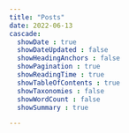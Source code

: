 ```yaml
---
title: "Posts"
date: 2022-06-13
cascade:
  showDate : true
  showDateUpdated : false
  showHeadingAnchors : false
  showPagination : true
  showReadingTime : true
  showTableOfContents : true
  showTaxonomies : false 
  showWordCount : false
  showSummary : true

---
```


